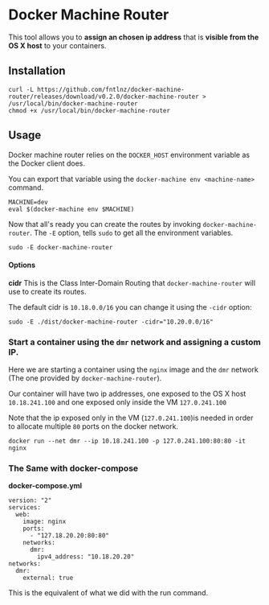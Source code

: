 # Docker Machine Router

This tool allows you to **assign an chosen ip address** that is **visible from the OS X host** to your containers.

## Installation

```
curl -L https://github.com/fntlnz/docker-machine-router/releases/download/v0.2.0/docker-machine-router > /usr/local/bin/docker-machine-router
chmod +x /usr/local/bin/docker-machine-router
```

## Usage

Docker machine router relies on the `DOCKER_HOST` environment variable as the Docker client does.

You can export that variable using the `docker-machine env <machine-name>` command.

```
MACHINE=dev
eval $(docker-machine env $MACHINE)
```

Now that all's ready you can create the routes by invoking `docker-machine-router`.
The `-E` option, tells `sudo` to get all the environment variables.

```
sudo -E docker-machine-router
```

#### Options

**cidr**
This is the Class Inter-Domain Routing that `docker-machine-router` will use to create its routes.

The default cidr is `10.18.0.0/16` you can change it using the `-cidr` option:

```
sudo -E ./dist/docker-machine-router -cidr="10.20.0.0/16"
```

### Start a container using the `dmr` network and assigning a custom IP.

Here we are starting a container using the `nginx` image and the `dmr` network (The one provided by `docker-machine-router`).

Our container will have two ip addresses, one exposed to the OS X host `10.18.241.100` and one exposed only inside the VM `127.0.241.100`

Note that the ip exposed only in the VM  (`127.0.241.100`)is needed in order to allocate multiple `80` ports on the docker network.

```
docker run --net dmr --ip 10.18.241.100 -p 127.0.241.100:80:80 -it nginx
```

### The Same with docker-compose

**docker-compose.yml**

```
version: "2"
services:
  web:
    image: nginx
    ports:
      - "127.18.20.20:80:80"
    networks:
      dmr:
        ipv4_address: "10.18.20.20"
networks:
  dmr:
    external: true
```

This is the equivalent of what we did with the run command.
